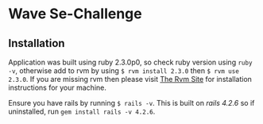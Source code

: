 # Wave Se-Challenge

## Installation

Application was built using ruby 2.3.0p0, so check ruby version using `ruby -v`, otherwise add to rvm by using `$ rvm install 2.3.0` then `$ rvm use 2.3.0`. If you are missing rvm then please visit [The Rvm Site](https://rvm.io/rvm/install) for installation instructions for your machine.

Ensure you have rails by running `$ rails -v`. This is built on _rails 4.2.6_ so if uninstalled, run `gem install rails -v 4.2.6`.